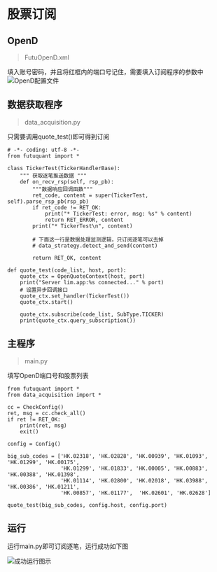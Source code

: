 # 股票订阅
## OpenD
> FutuOpenD.xml

填入账号密码，并且将红框内的端口号记住，需要填入订阅程序的参数中
![OpenD配置文件](https://upload-images.jianshu.io/upload_images/10171495-df2b2005d8ca4b99.png?imageMogr2/auto-orient/strip%7CimageView2/2/w/800)

## 数据获取程序
> data_acquisition.py

只需要调用quote_test()即可得到订阅
```
# -*- coding: utf-8 -*-
from futuquant import *

class TickerTest(TickerHandlerBase):
    """ 获取逐笔推送数据 """
    def on_recv_rsp(self, rsp_pb):
        """数据响应回调函数"""
        ret_code, content = super(TickerTest, self).parse_rsp_pb(rsp_pb)
        if ret_code != RET_OK:
            print("* TickerTest: error, msg: %s" % content)
            return RET_ERROR, content
        print("* TickerTest\n", content)

        # 下面这一行是数据处理监测逻辑，只订阅逐笔可以去掉
        # data_strategy.detect_and_send(content)

        return RET_OK, content

def quote_test(code_list, host, port):
    quote_ctx = OpenQuoteContext(host, port)
    print("Server lim.app:%s connected..." % port)
    # 设置异步回调接口
    quote_ctx.set_handler(TickerTest())
    quote_ctx.start()

    quote_ctx.subscribe(code_list, SubType.TICKER)
    print(quote_ctx.query_subscription())
```
## 主程序
> main.py

填写OpenD端口号和股票列表
```
from futuquant import *
from data_acquisition import *

cc = CheckConfig()
ret, msg = cc.check_all()
if ret != RET_OK:
    print(ret, msg)
    exit()

config = Config()

big_sub_codes = ['HK.02318', 'HK.02828', 'HK.00939', 'HK.01093', 'HK.01299', 'HK.00175',
                 'HK.01299', 'HK.01833', 'HK.00005', 'HK.00883', 'HK.00388', 'HK.01398',
                 'HK.01114', 'HK.02800', 'HK.02018', 'HK.03988', 'HK.00386', 'HK.01211',
                 'HK.00857', 'HK.01177',  'HK.02601', 'HK.02628']

quote_test(big_sub_codes, config.host, config.port)
```

## 运行
运行main.py即可订阅逐笔，运行成功如下图

![成功运行图示](https://upload-images.jianshu.io/upload_images/10171495-57723c0fbdb9d067.png?imageMogr2/auto-orient/strip%7CimageView2/2/w/1240)